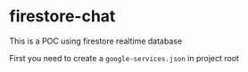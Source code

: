 # firestore-chat
This is a POC using firestore realtime database

First you need to create a ``google-services.json`` in project root
